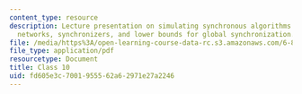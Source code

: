 ```yaml
---
content_type: resource
description: Lecture presentation on simulating synchronous algorithms in asynchronous
  networks, synchronizers, and lower bounds for global synchronization.
file: /media/https%3A/open-learning-course-data-rc.s3.amazonaws.com/6-852j-distributed-algorithms-fall-2009/fd605e3c7001955562a62971e27a2246_MIT6_852JF09_lec10.pdf
file_type: application/pdf
resourcetype: Document
title: Class 10
uid: fd605e3c-7001-9555-62a6-2971e27a2246
---
```

